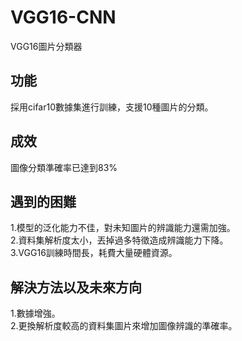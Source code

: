 # VGG16-CNN
VGG16圖片分類器<br>
## 功能
採用cifar10數據集進行訓練，支援10種圖片的分類。
## 成效
圖像分類準確率已達到83%

## 遇到的困難
1.模型的泛化能力不佳，對未知圖片的辨識能力還需加強。<br>
2.資料集解析度太小，丟掉過多特徵造成辨識能力下降。<br>
3.VGG16訓練時間長，耗費大量硬體資源。

## 解決方法以及未來方向
1.數據增強。<br>
2.更換解析度較高的資料集圖片來增加圖像辨識的準確率。
